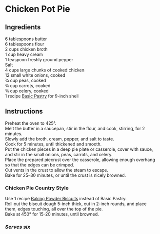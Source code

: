 # Chicken Pot Pie

## Ingredients
6 tablespoons butter  
6 tablespoons flour  
2 cups chicken broth  
1 cup heavy cream  
1 teaspoon freshly ground pepper  
Salt  
4 cups large chunks of cooked chicken  
12 small white onions, cooked  
&frac34; cup peas, cooked  
&frac34; cup carrots, cooked  
&frac34; cup celery, cooked  
1 recipe [Basic Pastry](../Extras/Flaky%20Pie%20Dough.md) for 9-inch shell  

## Instructions
Preheat the oven to 425&deg;.  
Melt the butter in a saucepan, stir in the flour, and cook, stirring, for 2 minutes.  
Slowly add the broth, cream, pepper, and salt to taste.  
Cook for 5 minutes, until thickened and smooth.  
Put the chicken pieces in a deep pie plate or casserole, cover with sauce, and stir in the small onions, peas, carrots, and celery.  
Place the prepared piecrust over the casserole, allowing enough overhang so that the edges can be crimped.  
Cut vents in the crust to allow the steam to escape.  
Bake for 25–30 minutes, or until the crust is nicely browned.  

### Chicken Pie Country Style
Use 1 recipe [Baking Powder Biscuits](../Bread/Baking%20Powder%20Biscuits.md) instead of Basic Pastry.  
Roll out the biscuit dough 5-inch thick, cut in 2-inch rounds, and place them, edges touching, all over the top of the pie.  
Bake at 450&deg; for 15-20 minutes, until browned.  

### *Serves six*